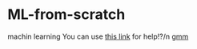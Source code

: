 # ML-from-scratch
machin learning
You can use [this link](https://distill.pub/2016/misread-tsne/) for help!?/n
[gmm](https://github.com/mahtaz/ML-from-scratch/tree/main/PCA_kmeans_GMM/)
